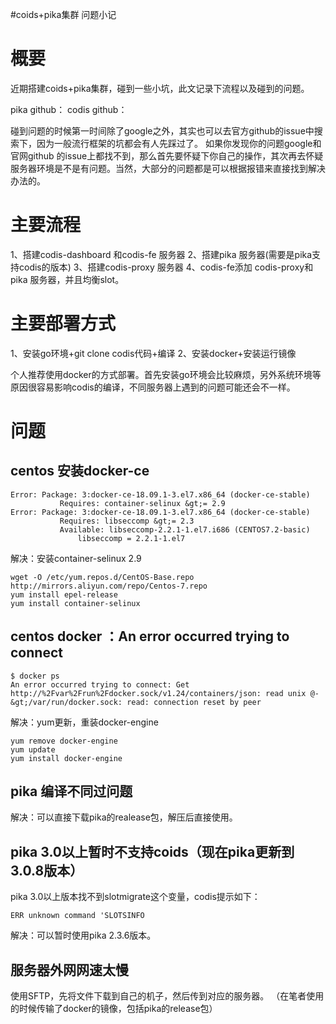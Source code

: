 #coids+pika集群 问题小记
# 概要

近期搭建coids+pika集群，碰到一些小坑，此文记录下流程以及碰到的问题。

>  
 pika github： codis github： 


碰到问题的时候第一时间除了google之外，其实也可以去官方github的issue中搜索下，因为一般流行框架的坑都会有人先踩过了。 如果你发现你的问题google和官网github 的issue上都找不到，那么首先要怀疑下你自己的操作，其次再去怀疑服务器环境是不是有问题。当然，大部分的问题都是可以根据报错来直接找到解决办法的。

# 主要流程

1、搭建codis-dashboard 和codis-fe 服务器 2、搭建pika 服务器(需要是pika支持codis的版本) 3、搭建codis-proxy 服务器 4、codis-fe添加 codis-proxy和pika 服务器，并且均衡slot。

# 主要部署方式

1、安装go环境+git clone codis代码+编译 2、安装docker+安装运行镜像

个人推荐使用docker的方式部署。首先安装go环境会比较麻烦，另外系统环境等原因很容易影响codis的编译，不同服务器上遇到的问题可能还会不一样。

# 问题

## centos 安装docker-ce

```
Error: Package: 3:docker-ce-18.09.1-3.el7.x86_64 (docker-ce-stable)
           Requires: container-selinux &gt;= 2.9
Error: Package: 3:docker-ce-18.09.1-3.el7.x86_64 (docker-ce-stable)
           Requires: libseccomp &gt;= 2.3
           Available: libseccomp-2.2.1-1.el7.i686 (CENTOS7.2-basic)
               libseccomp = 2.2.1-1.el7

```

解决：安装container-selinux 2.9

```
wget -O /etc/yum.repos.d/CentOS-Base.repo http://mirrors.aliyun.com/repo/Centos-7.repo
yum install epel-release
yum install container-selinux 

```

## centos docker ：An error occurred trying to connect

```
$ docker ps
An error occurred trying to connect: Get http://%2Fvar%2Frun%2Fdocker.sock/v1.24/containers/json: read unix @-&gt;/var/run/docker.sock: read: connection reset by peer

```

解决：yum更新，重装docker-engine

```
yum remove docker-engine
yum update
yum install docker-engine

```

## pika 编译不同过问题

解决：可以直接下载pika的realease包，解压后直接使用。

## pika 3.0以上暂时不支持coids（现在pika更新到3.0.8版本）

pika 3.0以上版本找不到slotmigrate这个变量，codis提示如下：

```
ERR unknown command 'SLOTSINFO

```

解决：可以暂时使用pika 2.3.6版本。

## 服务器外网网速太慢

使用SFTP，先将文件下载到自己的机子，然后传到对应的服务器。 （在笔者使用的时候传输了docker的镜像，包括pika的release包）